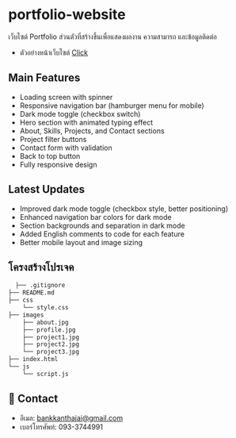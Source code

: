 
# portfolio-website

เว็บไซต์ Portfolio ส่วนตัวที่สร้างขึ้นเพื่อแสดงผลงาน ความสามารถ และข้อมูลติดต่อ
- ตัวอย่างหน้าเว็บไซต์ [Click](https://luminous-stroopwafel-ee0dfe.netlify.app/)

## Main Features

- Loading screen with spinner
- Responsive navigation bar (hamburger menu for mobile)
- Dark mode toggle (checkbox switch)
- Hero section with animated typing effect
- About, Skills, Projects, and Contact sections
- Project filter buttons
- Contact form with validation
- Back to top button
- Fully responsive design

## Latest Updates

- Improved dark mode toggle (checkbox style, better positioning)
- Enhanced navigation bar colors for dark mode
- Section backgrounds and separation in dark mode
- Added English comments to code for each feature
- Better mobile layout and image sizing




## โครงสร้างโปรเจค
```bash
  ├── .gitignore
├── README.md
├── css
    └── style.css
├── images
    ├── about.jpg
    ├── profile.jpg
    ├── project1.jpg
    ├── project2.jpg
    └── project3.jpg
├── index.html
└── js
    └── script.js
```


## 🚀 Contact
- อีเมล: bankkanthajai@gmail.com
- เบอร์โทรศัพท์: 093-3744991

